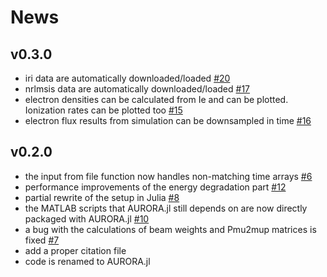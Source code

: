 # News

## v0.3.0
- iri data are automatically downloaded/loaded [#20](https://github.com/egavazzi/AURORA.jl/pull/20)
- nrlmsis data are automatically downloaded/loaded [#17](https://github.com/egavazzi/AURORA.jl/pull/17)
- electron densities can be calculated from Ie and can be plotted. Ionization rates can be plotted too [#15](https://github.com/egavazzi/AURORA.jl/pull/15)
- electron flux results from simulation can be downsampled in time [#16](https://github.com/egavazzi/AURORA.jl/pull/16)

## v0.2.0
- the input from file function now handles non-matching time arrays [#6](https://github.com/egavazzi/AURORA.jl/pull/6)
- performance improvements of the energy degradation part [#12](https://github.com/egavazzi/AURORA.jl/pull/12)
- partial rewrite of the setup in Julia [#8](https://github.com/egavazzi/AURORA.jl/pull/8)
- the MATLAB scripts that AURORA.jl still depends on are now directly packaged with AURORA.jl [#10](https://github.com/egavazzi/AURORA.jl/pull/10)
- a bug with the calculations of beam weights and Pmu2mup matrices is fixed [#7](https://github.com/egavazzi/AURORA.jl/issues/7)
- add a proper citation file
- code is renamed to AURORA.jl
